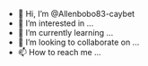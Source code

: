- 👋 Hi, I’m @Allenbobo83-caybet
- 👀 I’m interested in ...
- 🌱 I’m currently learning ...
- 💞️ I’m looking to collaborate on ...
- 📫 How to reach me ...

<!---
Allenbobo83-caybet/Allenbobo83-caybet is a ✨ special ✨ repository because its `README.md` (this file) appears on your GitHub profile.
You can click the Preview link to take a look at your changes.
--->

